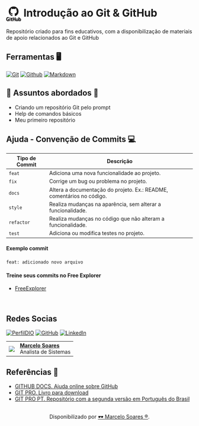 <h1>
    <a href="https://github.com/">
     <img align="center" width="40px" src="logo.svg"></a>
    <span>Introdução ao Git & GitHub</span>
</h1>

Repositório criado para fins educativos, com a disponibilização de materiais de apoio relacionados ao Git e GitHub
<br>

## Ferramentas 🖥️
[![Git](https://img.shields.io/badge/Git-000?style=for-the-badge&logo=git&logoColor=E94D5F)](https://git-scm.com/doc) 
[![Github](https://img.shields.io/badge/Github-000?style=for-the-badge&logo=github&logoColor=30A3DC)](https://docs.github.com/)
[![Markdown](https://img.shields.io/badge/Markdown-000?style=for-the-badge&logo=markdown)](https://markdown.net.br/)

## 📖 Assuntos abordados 📖
<ul>
	<li>Criando um repositório Git pelo prompt</li>
	<li>Help de comandos básicos</li>
	<li>Meu primeiro repositório</li>
</ul>


## Ajuda - Convenção de Commits 💻

| Tipo de Commit | Descrição                                                                                                 |
| -------------- | --------------------------------------------------------------------------------------------------------- |
| `feat`         | Adiciona uma nova funcionalidade ao projeto.                                                              |
| `fix`          | Corrige um bug ou problema no projeto.                                                                    |
| `docs`         | Altera a documentação do projeto. Ex.: README, comentários no código.                                     |
| `style`        | Realiza mudanças na aparência, sem alterar a funcionalidade.                                              |
| `refactor`     | Realiza mudanças no código que não alteram a funcionalidade.                                              |
| `test`         | Adiciona ou modifica testes no projeto.                                                                   |

#### Exemplo commit
`feat: adicionado novo arquivo`

#### Treine seus commits no Free Explorer
- [FreeExplorer](https://git-school.github.io/visualizing-git/)
<br>

## Redes Socias

[![PerfilDIO](https://img.shields.io/badge/DIO-0077B5?style=for-the-badge&logo=dio&logoColor=white)](https://web.dio.me/users/marcelo_soares92)
[![GitHub](https://img.shields.io/badge/GitHub-000?style=for-the-badge&logo=github&logoColor=30A3DC)](https://github.com/Mdsoare/)
[![LinkedIn](https://img.shields.io/badge/LinkedIn-0077B5?style=for-the-badge&logo=linkedin&logoColor=white)](https://www.linkedin.com/in/marcelodsoares/) 
<table>
  <tr>
    <td>
      <img width="80px" align="center" src="https://avatars.githubusercontent.com/Mdsoare"/>
    </td>
    <td align="left">
      <a href="https://github.com/Mdsoare">
        <span><b>Marcelo Soares</b></span>
      </a>
      <br>
      <span>Analista de Sistemas</span>
    </td>
  </tr>
</table>

## Referências 🔎
- [GITHUB DOCS. Ajuda online sobre GitHub](https://docs.github.com/pt)
- [GIT PRO. Livro para download](https://git-scm.com/book/en/v2)
- [GIT PRO PT. Repositório com a segunda versão em Português do Brasil](https://github.com/progit/progit2-pt-br)

##
<div align="center">Disponibilizado por <a href="https://github.com/Mdsoare">🕶 Marcelo Soares ®</a>.</div>
